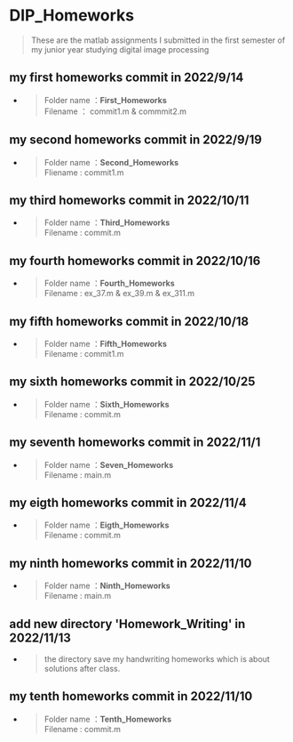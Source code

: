 # DIP_Homeworks
> These are the matlab assignments I submitted in the first semester of my junior year studying digital image processing

## my first homeworks commit in **2022/9/14**

 - > Folder name ：**First_Homeworks**  
     Filename ： commit1.m & commmit2.m

## my second homeworks commit in **2022/9/19**

 - > Folder name ：**Second_Homeworks**   
     Fliename : commit1.m

## my third homeworks commit in **2022/10/11**

 - > Folder name ：**Third_Homeworks**  
     Filename : commit.m

## my fourth homeworks commit in **2022/10/16**

 - > Folder name ：**Fourth_Homeworks**  
     Filename : ex_37.m & ex_39.m & ex_311.m

## my fifth homeworks commit in **2022/10/18**

 - > Folder name ：**Fifth_Homeworks**  
     Filename : commit1.m

## my sixth homeworks commit in **2022/10/25**

 - > Folder name ：**Sixth_Homeworks**  
     Filename : commit.m

## my seventh homeworks commit in **2022/11/1**

 - > Folder name ：**Seven_Homeworks**  
     Filename : main.m

## my eigth homeworks commit in **2022/11/4**

 - > Folder name ：**Eigth_Homeworks**  
     Filename : commit.m

## my ninth homeworks commit in **2022/11/10**

 - > Folder name ：**Ninth_Homeworks**  
     Filename : main.m


## add new directory 'Homework_Writing' in **2022/11/13**

 - >the directory save my handwriting homeworks which is about solutions after class.



## my tenth homeworks commit in **2022/11/10**

 - > Folder name ：**Tenth_Homeworks**  
     Filename : commit.m
